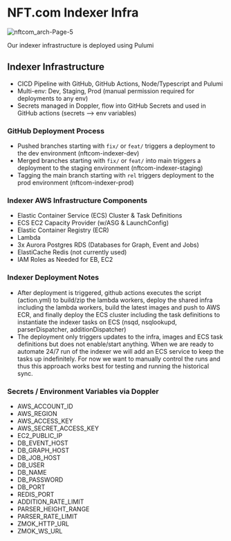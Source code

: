 # NFT.com Indexer Infra 

![nftcom_arch-Page-5](https://user-images.githubusercontent.com/5006941/175179454-0936c204-1be9-4172-8460-41ecfcf2fdf2.png)

Our indexer infrastructure is deployed using Pulumi

## Indexer Infrastructure 

- CICD Pipeline with GitHub, GitHub Actions, Node/Typescript and Pulumi
- Multi-env: Dev, Staging, Prod (manual permission required for deployments to any env)
- Secrets managed in Doppler, flow into GitHub Secrets and used in GitHub actions (secrets —> env variables)

### GitHub Deployment Process 

- Pushed branches starting with `fix/` or `feat/` triggers a deployment to the dev environment (nftcom-indexer-dev)
- Merged branches starting with `fix/` or `feat/` into main triggers a deployment to the staging environment (nftcom-indexer-staging)
- Tagging the main branch starting with `rel` triggers deployment to the prod environment (nftcom-indexer-prod)

### Indexer AWS Infrastructure Components 

- Elastic Container Service (ECS) Cluster & Task Definitions
- ECS EC2 Capacity Provider (w/ASG & LaunchConfig)
- Elastic Container Registry (ECR)
- Lambda
- 3x Aurora Postgres RDS (Databases for Graph, Event and Jobs)
- ElastiCache Redis (not currently used)
- IAM Roles as Needed for EB, EC2

### Indexer Deployment Notes

- After deployment is triggered, github actions executes the script (action.yml) to build/zip the lambda workers, deploy the shared infra including the lambda workers, build the latest images and push to AWS ECR, and finally deploy the ECS cluster including the task definitions to instantiate the indexer tasks on ECS (nsqd, nsqlookupd, parserDispatcher, additionDispatcher) 
- The deployment only triggers updates to the infra, images and ECS task definitions but does not enable/start anything. When we are ready to automate 24/7 run of the indexer we will add an ECS service to keep the tasks up indefinitely. For now we want to manually control the runs and thus this approach works best for testing and running the historical sync. 

### Secrets / Environment Variables via Doppler

- AWS_ACCOUNT_ID
- AWS_REGION
- AWS_ACCESS_KEY
- AWS_SECRET_ACCESS_KEY
- EC2_PUBLIC_IP
- DB_EVENT_HOST
- DB_GRAPH_HOST
- DB_JOB_HOST
- DB_USER
- DB_NAME
- DB_PASSWORD
- DB_PORT
- REDIS_PORT
- ADDITION_RATE_LIMIT
- PARSER_HEIGHT_RANGE
- PARSER_RATE_LIMIT
- ZMOK_HTTP_URL
- ZMOK_WS_URL
  
